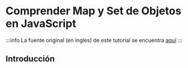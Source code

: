 # Comprender Map y Set  de Objetos en JavaScript

:::info
La fuente original (en ingles) de este tutorial se encuentra [aquí](https://www.digitalocean.com/community/tutorials/understanding-map-and-set-objects-in-javascript)
:::

## Introducción
